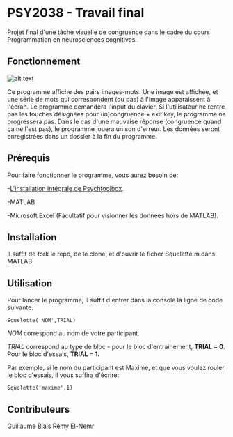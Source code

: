 # PSY2038 - Travail final

Projet final d'une tâche visuelle de congruence dans le cadre du cours Programmation en neurosciences cognitives. 

## Fonctionnement

![alt text](https://i.ibb.co/R6CsJRc/bon-model.jpg)

Ce programme affiche des pairs images-mots. Une image est affichée, et une série de mots qui correspondent (ou pas) à l'image apparaissent à l'écran. Le programme demandera l'input du clavier. Si l'utilisateur ne rentre pas les touches désignées pour (in)congruence + exit key, le programme ne progressera pas. Dans le cas d'une mauvaise réponse (congruence quand ça ne l'est pas), le programme jouera un son d'erreur. Les données seront enregistrées dans un dossier à la fin du programme.

## Prérequis

Pour faire fonctionner le programme, vous aurez besoin de:

-[L'installation intégrale de Psychtoolbox](http://psychtoolbox.org/download). 

-MATLAB

-Microsoft Excel (Facultatif pour visionner les données hors de MATLAB).

## Installation

Il suffit de fork le repo, de le clone, et d'ouvrir le ficher Squelette.m dans MATLAB.

## Utilisation

Pour lancer le programme, il suffit d'entrer dans la console la ligne de code suivante:

`Squelette('NOM',TRIAL)`

*NOM* correspond au nom de votre participant.

*TRIAL* correspond au type de bloc - pour le bloc d'entrainement, **TRIAL = 0**. Pour le bloc d'essais, **TRIAL = 1.**

Par exemple, si le nom du participant est Maxime, et que vous voulez rouler le bloc d'essais, il vous suffira d'écrire:

`Squelette('maxime',1)`

## Contributeurs

[Guillaume Blais](https://github.com/BakingAspirateur)
[Rémy El-Nemr](https://github.com/RemyNmr)



